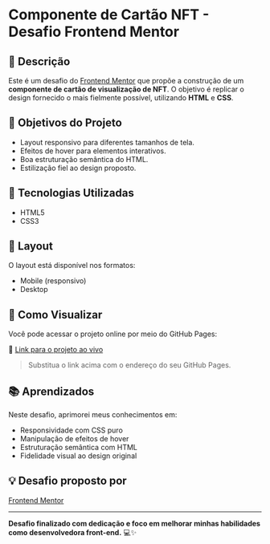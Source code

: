 # Componente de Cartão NFT - Desafio Frontend Mentor

## 📝 Descrição

Este é um desafio do [Frontend Mentor](https://www.frontendmentor.io/) que propõe a construção de um **componente de cartão de visualização de NFT**. O objetivo é replicar o design fornecido o mais fielmente possível, utilizando **HTML** e **CSS**.

## 🎯 Objetivos do Projeto

- Layout responsivo para diferentes tamanhos de tela.
- Efeitos de hover para elementos interativos.
- Boa estruturação semântica do HTML.
- Estilização fiel ao design proposto.

## 🔧 Tecnologias Utilizadas

- HTML5
- CSS3

## 📱 Layout

O layout está disponível nos formatos:
- Mobile (responsivo)
- Desktop

## 🚀 Como Visualizar

Você pode acessar o projeto online por meio do GitHub Pages:

🔗 [Link para o projeto ao vivo](https://seu-usuario.github.io/nome-do-projeto)

> Substitua o link acima com o endereço do seu GitHub Pages.

## 📚 Aprendizados

Neste desafio, aprimorei meus conhecimentos em:

- Responsividade com CSS puro
- Manipulação de efeitos de hover
- Estruturação semântica com HTML
- Fidelidade visual ao design original

## 💡 Desafio proposto por

[Frontend Mentor](https://www.frontendmentor.io/)

---

**Desafio finalizado com dedicação e foco em melhorar minhas habilidades como desenvolvedora front-end.** 💻✨
